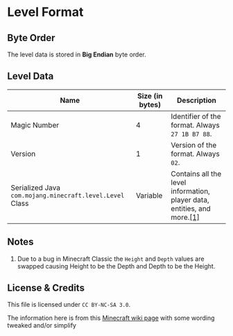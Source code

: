 # Level Format

## Byte Order

The level data is stored in **Big Endian** byte order.

## Level Data

| Name | Size (in bytes) | Description |
|------|-----------------|-------------|
| Magic Number | 4 | Identifier of the format. Always `27 1B B7 88`. |
| Version | 1 | Version of the format. Always `02`. |
| Serialized Java `com.mojang.minecraft.level.Level` Class | Variable | Contains all the level information, player data, entities, and more.[\[1\]](#1) |

## Notes
1. <a id="1"></a> Due to a bug in Minecraft Classic the `Height` and `Depth` values are swapped causing Height to be the Depth and Depth to be the Height.

## License & Credits

This file is licensed under `CC BY-NC-SA 3.0`.

The information here is from this [Minecraft wiki page](https://minecraft.wiki/w/Java_Edition_Classic_level_format#Third_format) with some wording tweaked and/or simplify
